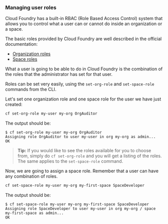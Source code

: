 ### Managing user roles

Cloud Foundry has a built-in RBAC (Role Based Access Control) system that allows you to control what a user can or cannot do inside an organization or a space.

The basic roles provided by Cloud Foundry are well described in the official documentation:

* [Organization roles](https://docs.cloudfoundry.org/concepts/roles.html#org-roles)
* [Space roles](https://docs.cloudfoundry.org/concepts/roles.html#space-roles)

What a user is going to be able to do in Cloud Foundry is the combination of the roles that the administrator has set for that user.

Roles can be set very easily, using the `set-org-role` and `set-space-role` commands from the CLI.

Let's set one organization role and one space role for the user we have just created:

```sh
cf set-org-role my-user my-org OrgAuditor
```

The output should be:

```
$ cf set-org-role my-user my-org OrgAuditor
Assigning role OrgAuditor to user my-user in org my-org as admin...
OK
```

> **Tip:** If you would like to see the roles available for you to choose from, simply do `cf set-org-role` and you will get a listing of the roles. The same applies to the `set-space-role` command.

Now, we are going to assign a space role. Remember that a user can have any combination of roles.

```sh
cf set-space-role my-user my-org my-first-space SpaceDeveloper
```

The output should be:

```
$ cf set-space-role my-user my-org my-first-space SpaceDeveloper
Assigning role SpaceDeveloper to user my-user in org my-org / space my-first-space as admin...
OK
```
